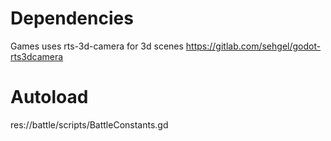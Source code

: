 # Dependencies

Games uses rts-3d-camera for 3d scenes https://gitlab.com/sehgel/godot-rts3dcamera

# Autoload

res://battle/scripts/BattleConstants.gd